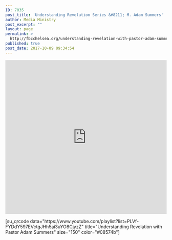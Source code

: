 ```yaml
---
ID: 7035
post_title: 'Understanding Revelation Series &#8211; M. Adam Summers'
author: Media Ministry
post_excerpt: ""
layout: page
permalink: >
  http://fbcchelsea.org/understanding-revelation-with-pastor-adam-summers/
published: true
post_date: 2017-10-09 09:34:54
---
```

<p class="aligncenter"><iframe src="https://www.youtube.com/embed/videoseries?list=PLVf-FYDdY597EVctgJHh5ai3uYO8CjyzZ" width="100%" height="480" frameborder="0" allowfullscreen="allowfullscreen"></iframe></p><p>[su_qrcode data="https://www.youtube.com/playlist?list=PLVf-FYDdY597EVctgJHh5ai3uYO8CjyzZ" title="Understanding Revelation with Pastor Adam Summers" size="150" color="#08574b"]</p>